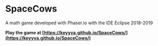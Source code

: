 # SpaceCows
A math game developed with Phaser.io with the IDE Eclipse 2018-2019

**Play the game at [https://keyyva.github.io/SpaceCows/](https://keyyva.github.io/SpaceCows/)**